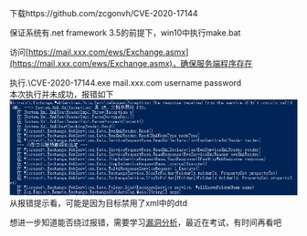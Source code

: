 下载https://github.com/zcgonvh/CVE-2020-17144

保证系统有.net framework 3.5的前提下，win10中执行make.bat

访问[https://mail.xxx.com/ews/Exchange.asmx](https://mail.xxx.com/ews/Exchange.asmx)，确保服务端程序存在

执行.\CVE-2020-17144.exe mail.xxx.com username password  
本次执行并未成功，报错如下  
![image](./0.png)  
从报错提示看，可能是因为目标禁用了xml中的dtd

想进一步知道能否绕过报错，需要学习[漏洞分析](http://www.zcgonvh.com/post/analysis_of_CVE-2020-17144_and_to_weaponizing.html)，最近在考试，有时间再看吧
